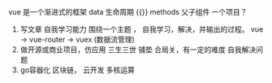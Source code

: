 vue 是一个渐进式的框架
data 生命周期 {{}} methods 父子组件 一个项目？

1. 写文章 自我学习能力 围绕一个主题 ， 自我学习，解决，并输出的过程。
vue -> vue-router -> vuex (数据流管理)
2. 做开源或商业项目，仿应用
  三生三世 铺垫 合局关，有一定的难度 自我解决问题
3. go容器化 区块链， 云开发 多核运算

